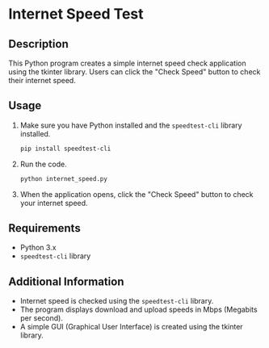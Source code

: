 # Internet Speed Test

## Description

This Python program creates a simple internet speed check application using the tkinter library. Users can click the "Check Speed" button to check their internet speed.

## Usage

1. Make sure you have Python installed and the `speedtest-cli` library installed.
    ```bash
    pip install speedtest-cli
    ```

2. Run the code.
    ```bash
    python internet_speed.py
    ```

3. When the application opens, click the "Check Speed" button to check your internet speed.

## Requirements

- Python 3.x
- `speedtest-cli` library

## Additional Information

- Internet speed is checked using the `speedtest-cli` library.
- The program displays download and upload speeds in Mbps (Megabits per second).
- A simple GUI (Graphical User Interface) is created using the tkinter library.
